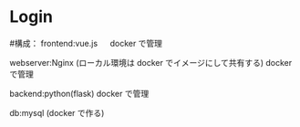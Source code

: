 # Login

#構成：
frontend:vue.js 　 docker で管理

webserver:Nginx (ローカル環境は docker でイメージにして共有する) docker で管理

backend:python(flask) docker で管理

db:mysql (docker で作る)
